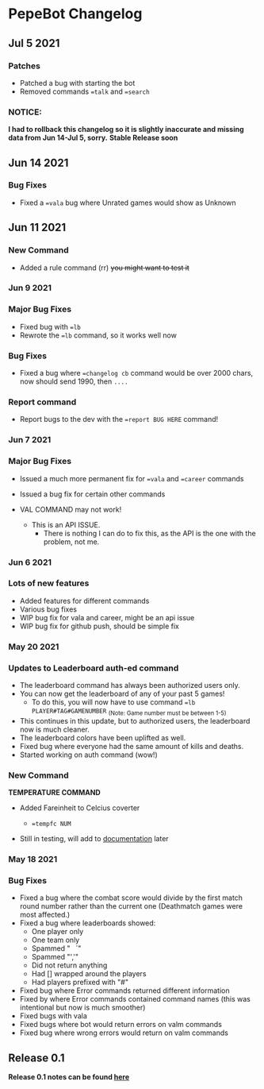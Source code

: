 # PepeBot Changelog

## Jul 5 2021

### Patches

- Patched a bug with starting the bot
- Removed commands ``=talk`` and ``=search``

### NOTICE: 

**I had to rollback this changelog so it is slightly inaccurate and missing data from Jun 14-Jul 5, sorry.**
**Stable Release soon**

## Jun 14 2021

### Bug Fixes

- Fixed a ``=vala`` bug where Unrated games would show as Unknown

## Jun 11 2021

### New Command

- Added a rule command (rr) ~~you might want to test it~~

### Jun 9 2021

### Major Bug Fixes

- Fixed bug with ``=lb``
- Rewrote the ``=lb`` command, so it works well now

### Bug Fixes

- Fixed a bug where ``=changelog cb`` command would be over 2000 chars, now should send 1990, then ``....``

### Report command

- Report bugs to the dev with the ``=report BUG HERE`` command!

### Jun 7 2021

### Major Bug Fixes

- Issued a much more permanent fix for ``=vala`` and ``=career`` commands
- Issued a bug fix for certain other commands

- VAL COMMAND may not work!
    - This is an API ISSUE.
        - There is nothing I can do to fix this, as the API is the one with the problem, not me.


### Jun 6 2021

### Lots of new features

- Added features for different commands
- Various bug fixes
- WIP bug fix for vala and career, might be an api issue
- WIP bug fix for github push, should be simple fix

### May 20 2021

### Updates to Leaderboard auth-ed command

- The leaderboard command has always been authorized users only.
- You can now get the leaderboard of any of your past 5 games! 
    - To do this, you will now have to use command ``=lb PLAYER#TAG#GAMENUMBER`` 
    <sub>(Note: Game number must be between 1-5)</sub>
- This continues in this update, but to authorized users, the leaderboard now is much cleaner.
- The leaderboard colors have been uplifted as well.
- Fixed bug where everyone had the same amount of kills and deaths.
- Started working on auth command (wow!)

### New Command

**TEMPERATURE COMMAND** 

- Added Fareinheit to Celcius coverter 
    - ``=tempfc NUM``

- Still in testing, will add to [documentation](./commands.md) later

### May 18 2021

### Bug Fixes

- Fixed a bug where the combat score would divide by the first match round number rather than the current one (Deathmatch games were most affected.)
- Fixed a bug where leaderboards showed:
    - One player only
    - One team only
    - Spammed "` ` `"
    - Spammed "','"
    - Did not return anything
    - Had [] wrapped around the players
    - Had players prefixed with "#"
- Fixed bug where Error commands returned different information
- Fixed by where Error commands contained command names (this was intentional but now is much smoother)
- Fixed bugs with vala
- Fixed bugs where bot would return errors on valm commands
- Fixed bug where wrong errors would return on valm commands

## Release 0.1

**Release 0.1 notes can be found [here](https://github.com/5late/Pepe-Bot/releases/tag/v0.1)**
